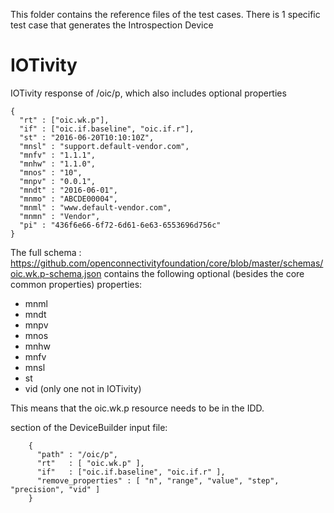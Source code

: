 This folder contains the reference files of the test cases.
There is 1 specific test case that generates the Introspection Device 




# IOTivity 
IOTivity response of /oic/p, which also includes optional properties

```
{
  "rt" : ["oic.wk.p"],
  "if" : ["oic.if.baseline", "oic.if.r"],
  "st" : "2016-06-20T10:10:10Z",
  "mnsl" : "support.default-vendor.com",
  "mnfv" : "1.1.1",
  "mnhw" : "1.1.0",
  "mnos" : "10",
  "mnpv" : "0.0.1",
  "mndt" : "2016-06-01",
  "mnmo" : "ABCDE00004",
  "mnml" : "www.default-vendor.com",
  "mnmn" : "Vendor",
  "pi" : "436f6e66-6f72-6d61-6e63-6553696d756c"
}
```

The full schema :
https://github.com/openconnectivityfoundation/core/blob/master/schemas/oic.wk.p-schema.json
contains the following optional (besides the core common properties) properties:
- mnml
- mndt
- mnpv
- mnos
- mnhw
- mnfv
- mnsl
- st
- vid (only one not in IOTivity)


This means that the oic.wk.p resource needs to be in the IDD.

section of the DeviceBuilder input file:
```
    {
      "path" : "/oic/p",
      "rt"   : [ "oic.wk.p" ],
      "if"   : ["oic.if.baseline", "oic.if.r" ],
      "remove_properties" : [ "n", "range", "value", "step", "precision", "vid" ]
    }
```